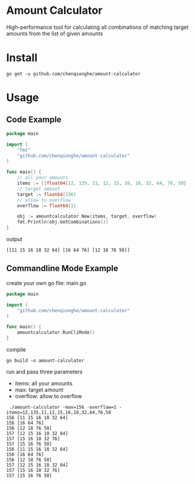 # Amount Calculator
High-performance tool for calculating all combinations of matching target amounts from the list of given amounts


# Install

```
go get -u github.com/chenqionghe/amount-calculator
```


# Usage
##  Code Example

```go
package main

import (
	"fmt"
	"github.com/chenqionghe/amount-calculator"
)

func main() {
	// all your amounts
	items := []float64{12, 135, 11, 12, 15, 16, 18, 32, 64, 76, 50}
	// target amount
	target := float64(156)
	// allow to overflow
	overflow := float64(1)

	obj := amountcalculator.New(items, target, overflow)
	fmt.Println(obj.GetCombinations())
}

``` 
output
```
[[11 15 16 18 32 64] [16 64 76] [12 18 76 50]]
```





## Commandline Mode Example
create your own go file: main.go
```go
package main

import (
	"github.com/chenqionghe/amount-calculator"
)

func main() {
	amountcalculator.RunCliMode()
}
```
compile
```
go build -o amount-calculator
```
run and pass three parameters
* items: all your amounts
* max: target amount
* overflow: allow to overflow
```shell
 ./amount-calculator -max=156 -overflow=1 -items=12,135,11,12,15,16,18,32,64,76,50
156 [11 15 16 18 32 64]
156 [16 64 76]
156 [12 18 76 50]
157 [12 15 16 18 32 64]
157 [15 16 18 32 76]
157 [15 16 76 50]
156 [11 15 16 18 32 64]
156 [16 64 76]
156 [12 18 76 50]
157 [12 15 16 18 32 64]
157 [15 16 18 32 76]
157 [15 16 76 50]
```